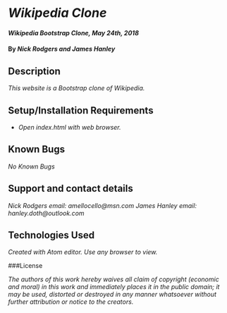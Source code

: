 # _Wikipedia Clone_

#### _Wikipedia Bootstrap Clone, May 24th, 2018_

#### By _**Nick Rodgers and James Hanley**_

## Description

_This website is a Bootstrap clone of Wikipedia._

## Setup/Installation Requirements

* _Open index.html with web browser._

## Known Bugs

_No Known Bugs_

## Support and contact details

_Nick Rodgers email: amellocello@msn.com_
_James Hanley email: hanley.doth@outlook.com_

## Technologies Used

_Created with Atom editor. Use any browser to view._

###License

_The authors of this work hereby waives all claim of copyright (economic and moral) in this work and immediately places
it in the public domain; it may be used, distorted or destroyed in any manner whatsoever without further attribution
or notice to the creators._
